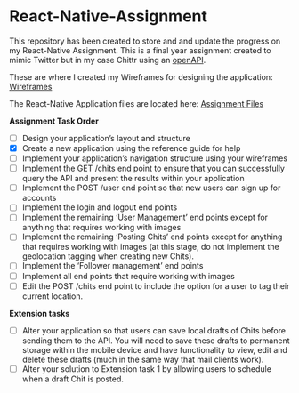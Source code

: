 # React-Native-Assignment
This repository has been created to store and and update the progress on my React-Native Assignment. 
This is a final year assignment created to mimic Twitter but in my case Chittr using an [openAPI](http://editor.swagger.io/).

These are where I created my Wireframes for designing the application: [Wireframes](https://github.com/JamesHullCS/React-Native-Assignment/tree/master/React%20Wireframes)

The React-Native Application files are located here: [Assignment Files](https://github.com/JamesHullCS/React-Native-Assignment/tree/master/Assignment)

**Assignment Task Order**

- [ ] Design your application’s layout and structure
- [x] Create a new application using the reference guide for help
- [ ] Implement your application’s navigation structure using your wireframes
- [ ] Implement the GET /chits end point to ensure that you can successfully query the API and
present the results within your application
- [ ] Implement the POST /user end point so that new users can sign up for accounts
- [ ] Implement the login and logout end points
- [ ] Implement the remaining ‘User Management’ end points except for anything that requires
working with images
- [ ] Implement the remaining ‘Posting Chits’ end points except for anything that requires
working with images (at this stage, do not implement the geolocation tagging when creating
new Chits).
- [ ] Implement the ‘Follower management’ end points
- [ ] Implement all end points that require working with images
- [ ] Edit the POST /chits end point to include the option for a user to tag their current location.

**Extension tasks**

- [ ] Alter your application so that users can save local drafts of Chits before sending
them to the API. You will need to save these drafts to permanent storage within the mobile device
and have functionality to view, edit and delete these drafts (much in the same way that mail clients
work).
- [ ] Alter your solution to Extension task 1 by allowing users to schedule when a draft
Chit is posted.

